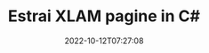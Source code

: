 ---
############################# Static ############################
layout: "auto-gen-merger"
date: 2022-10-12T07:27:08
draft: false
otherformats: odp ods odt one otp ott pdf pps ppsx ppt pptx rtf tex vdx vsdm vsdx

############################# Head ############################
head_title: "Estrai XLAM pagine in C#"
head_description: "Estrai rapidamente le pagine da un file XLAM in C#. Salva il nuovo documento contenente le pagine selezionate utilizzando l'API di fusione documenti."

############################# Header ############################
title: "Estrai XLAM pagine in C#"
description: "Estrai XLAM pagine con poche righe di codice .NET."
bg_image: "https://cms.admin.containerize.com/templates/aspose/App_Themes/V3/images/bg/header1.png"
bg_overlay: false
button:
    enable: true
    icon: "fas fa-arrow-down"
    label: "Scarica la prova gratuita"
    link: "https://downloads.groupdocs.com/merger/net"

############################# SubMenu ############################
submenu:
    enable: true

    left:
        img_alt: "GroupDocs.Merger for .NET"
        image: "https://cms.admin.containerize.com/templates/groupdocs/images/product-logos/90x90-noborder/groupdocs-merger-net.png"
        product: "GroupDocs.Merger"
        platform: ".NET"

    middle:
        button:

            # button loop
            - link: "https://apireference.groupdocs.com/merger/net"
              text: "Riferimento API"

            # button loop
            - link: "https://github.com/groupdocs-merger"
              text: "Esempi di codice"

            # button loop
            - link: "https://products.groupdocs.app/merger/family"
              text: "Dimostrazioni dal vivo"

            # button loop
            - link: "https://purchase.groupdocs.com/pricing/merger/net"
              text: "Prezzo"

    right:
        link_download: "https://downloads.groupdocs.com/merger"
        link_learn: "https://docs.groupdocs.com/merger/net"
        link_buy: "https://purchase.groupdocs.com"

############################# About ############################
about:
    enable: true
    title: "Informazioni sull'API GroupDocs.Merger for .NET"
    content: |
        [GroupDocs.Merger for .NET](/it/merger/net/) offre una soluzione semplice per unire e dividere in modo sicuro tra un'ampia gamma di formati di documenti tra cui PDF, Microsoft Office (Word, Excel, PowerPoint , OneNote), OpenDocument, HTML, immagini e molti altri all'interno delle applicazioni .NET. Aggiungendo solo poche righe di codice, esegui diverse operazioni sui documenti come spostare, rimuovere, ruotare, scambiare, estrarre o modificare l'orientamento delle pagine all'interno dei documenti. L'API per la fusione dei documenti supporta anche l'anteprima delle pagine del documento come immagine per analizzare la struttura del documento, la formattazione e il contenuto della pagina.
        
        L'API GroupDocs.Merger è la scelta giusta per le soluzioni aziendali che richiedono funzionalità di estrazione di pagine di file. Queste API sono ben supportate su tutti i principali sistemi operativi e piattaforme, incluso .NET Framework, .NET Standard, .NET Core, Mono.

############################# Steps ############################
steps:
    enable: true
    title_left: "Estrai XLAM pagine di file in .NET"
    content_left: |
        [GroupDocs.Merger for .NET](/it/merger/net/) consente agli sviluppatori di C# di estrarre facilmente le pagine desiderate da un file XLAM e salvarlo come un nuovo file contenente le pagine selezionate implementando alcuni semplici passaggi.
        
        * Inizializza **ExtractOptions** con i numeri di pagina che dovrebbero apparire nel documento risultante.
        * Crea una nuova istanza di **Merger** e passa il percorso del documento di origine come parametro del costruttore.
        * Chiama **ExtractPages** e passa l'oggetto **ExtractOptions**.
        * Chiama **Salva** e specifica il percorso del file per salvare il documento risultante.

    title_right: "Requisiti di sistema"
    content_right: |
        Le API GroupDocs.Merger for .NET sono supportate su tutte le principali piattaforme e sistemi operativi. Prima di eseguire il codice seguente, assicurati di avere i seguenti prerequisiti installati sul tuo sistema.

        * Sistemi operativi: Microsoft Windows, Linux, MacOS
        * Ambienti di sviluppo: Visual Studio, Xamarin, MonoDevelop
        * Quadri: .NET Framework, .NET Standard, .NET Core, Mono
        * Scarica l'ultima versione di GroupDocs.Merger for .NET da [NuGet](https://www.nuget.org/packages/groupdocs.merger)
         
    code: |
     {{% merger/additional-styles %}}
     {{< merger/code-merger title="Come estrarre le pagine di file XLAM utilizzando il codice di esempio C#">}}

        ```csharp    
        // Estrai XLAM pagine di file utilizzando l'API GroupDocs.Merger
        // Inizializza la classe ExtractOptions con i numeri di pagina selezionati
        ExtractOptions extractOptions = new ExtractOptions(new int[] { 2, 5 });

        // Istanzia la fusione con il documento di input XLAM
        using (Merger merger = new Merger("input.xlam"))
          {
            // Chiama il metodo ExtractPages e passagli l'oggetto ExtractOptions
            merger.ExtractPages(extractOptions);
    
            // Chiama il metodo Save per salvare il documento di output con le pagine estratte
            merger.Save("output.xlam");
          }
        ```
     {{< /merger/code-merger >}}

############################# Demos ############################
demos:
    enable: true
    title: "Demo dal vivo - Estrai XLAM pagine online"
    content: |
       Estrai subito XLAM pagine di file visitando il sito Web [GroupDocs.Merger Live Demos](https://products.groupdocs.app/splitter/extract-pages/xlam).
       La demo dal vivo ha i seguenti vantaggi.
        
############################# About Formats ############################
about_formats:
    enable: true

############################# More Formats ############################
more_formats:
    enable: true
    title: "Estrai pagine da altri formati di documenti"
    content: |
        .NET documenta l'API di fusione e divisione per formati di file e immagini. Estrai alcuni dei formati di file più diffusi come indicato di seguito.

############################# Back to top ###############################
back_to_top:
    enable: true
---